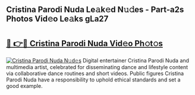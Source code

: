 ## Cristina Parodi Nuda Le𝚊k𝚎d N𝚞𝚍es - Part-a2s Photos Vid𝚎o Le𝚊ks gLa27

# <h2><a href="http://fbdt9tc.evod.top/?m=Cristina+Parodi+Nuda">🔗 👉🔴 Cristina Parodi Nuda Vid𝚎o Ph𝚘t𝚘s</a></h2>

[![Cristina Parodi Nuda N𝚞d𝚎s](https://i.imgur.com/8V9OHl7.gif)](http://fbdt9tc.evod.top/?m=Cristina+Parodi+Nuda)
Digital entertainer Cristina Parodi Nuda and multimedia artist, celebrated for disseminating dance and lifestyle content via collaborative dance routines and short videos. Public figures Cristina Parodi Nuda have a responsibility to uphold ethical standards and set a good example. 
